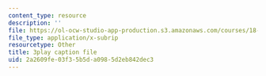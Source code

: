 ```yaml
---
content_type: resource
description: ''
file: https://ol-ocw-studio-app-production.s3.amazonaws.com/courses/18-03sc-differential-equations-fall-2011/2a2609fe03f35b5da0985d2eb842dec3_LbKKzMag5Rc.vtt
file_type: application/x-subrip
resourcetype: Other
title: 3play caption file
uid: 2a2609fe-03f3-5b5d-a098-5d2eb842dec3
---
```


